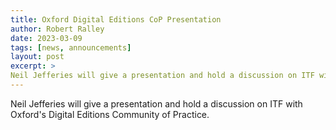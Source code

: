 ```yaml
---
title: Oxford Digital Editions CoP Presentation
author: Robert Ralley
date: 2023-03-09
tags: [news, announcements]
layout: post
excerpt: >
Neil Jefferies will give a presentation and hold a discussion on ITF with Oxford's Digital Editions Community of Practice.
---
```


Neil Jefferies will give a presentation and hold a discussion on ITF with Oxford's Digital Editions Community of Practice.